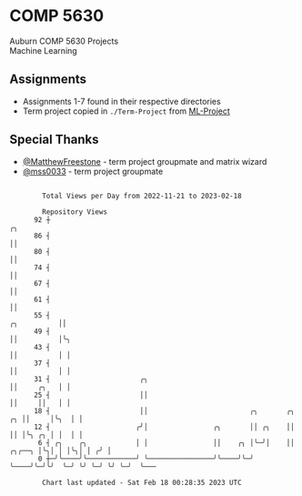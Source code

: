 # COMP 5630
Auburn COMP 5630 Projects  
Machine Learning

## Assignments
- Assignments 1-7 found in their respective directories
- Term project copied in `./Term-Project` from [ML-Project](https://github.com/wumphlett/ML-Project)

## Special Thanks
- [@MatthewFreestone](https://github.com/MatthewFreestone) - term project groupmate and matrix wizard
- [@mss0033](https://github.com/mss0033) - term project groupmate

```

        Total Views per Day from 2022-11-21 to 2023-02-18

        Repository Views
      92 ┼                                                                                   ╭╮
      86 ┤                                                                                   ││
      80 ┤                                                                                   ││
      74 ┤                                                                                   ││
      67 ┤                                                                                   ││
      61 ┤                                                                                   ││
      55 ┤                                                                       ╭╮          ││
      49 ┤                                                                       ││          │╰╮
      43 ┤                                                                       ││          │ │
      37 ┤                                                                       ││          │ │
      31 ┤                      ╭╮                                               ││     ╭╮   │ │
      25 ┤                      ││                                               ││     ││   │ │
      18 ┤                      ││                         ╭╮       ╭╮        ╭╮ ││     │╰╮  │ │
      12 ┤                     ╭╯│                ╭╮       ││ ╭╮    ││        ││ │╰╮ ╭╮ │ │  │ │
       6 ┤ ╭╮    ╭╮            │ │                ││    ╭╮ │╰─╯│    ││ ╭╮╭──╮ │╰╮│ │ │╰╮│ │ ╭╯ │
       0 ┼─╯╰────╯╰────────────╯ ╰────────────────╯╰────╯╰─╯   ╰────╯╰─╯╰╯  ╰─╯ ╰╯ ╰─╯ ╰╯ ╰─╯  ╰───

        Chart last updated - Sat Feb 18 00:28:35 2023 UTC
        
```

